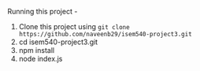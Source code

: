 
Running this project -

1. Clone this project using `git clone https://github.com/naveenb29/isem540-project3.git`
2. cd isem540-project3.git
3. npm install
4. node index.js

